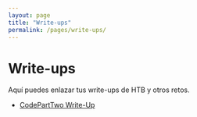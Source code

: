 ```yaml
---
layout: page
title: "Write-ups"
permalink: /pages/write-ups/
---
```


# Write-ups

Aquí puedes enlazar tus write-ups de HTB y otros retos.

- [CodePartTwo Write-Up](/write-ups/codeparttwo/)
